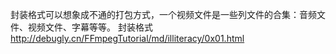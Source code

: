 封装格式可以想象成不通的打包方式，一个视频文件是一些列文件的合集：音频文件、视频文件、字幕等等。
封装格式
http://debugly.cn/FFmpegTutorial/md/illiteracy/0x01.html